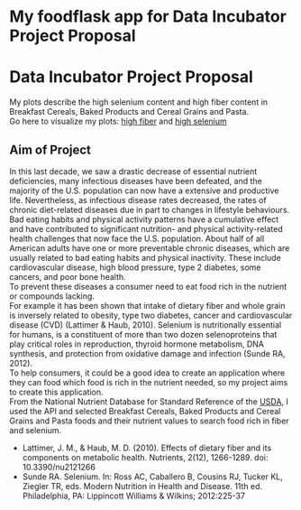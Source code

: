 # My foodflask app for Data Incubator Project Proposal
# Data Incubator Project Proposal
My plots describe the high selenium content and high fiber content in Breakfast Cereals, Baked Products and Cereal Grains and Pasta.<br>
Go here to visualize my plots: <a href="https://mynutapp.herokuapp.com/Fiber">high fiber</a> and <a href="https://mynutapp.herokuapp.com/Selenium">high selenium</a>

<h2>Aim of Project</h2>
In this last decade, we saw a drastic decrease of essential nutrient deficiencies, many infectious diseases have been defeated, and the majority of the U.S. population can now have a extensive and productive life. Nevertheless, as infectious disease rates decreased, the rates of chronic diet-related diseases due in part to changes in lifestyle behaviours. Bad eating habits and physical activity patterns have a cumulative effect and have contributed to significant nutrition- and physical activity-related health challenges that now face the U.S. population. About half of all American adults have one or more preventable chronic diseases, which are usually related to bad eating habits and physical inactivity. These include cardiovascular disease, high blood pressure, type 2 diabetes, some cancers, and poor bone health.<br> 
To prevent these diseases a consumer need to eat food rich in the nutrient or compounds lacking.<br>
For example it has been shown that intake of dietary fiber and whole grain is inversely related to obesity, type two diabetes, cancer and cardiovascular disease (CVD) (Lattimer & Haub, 2010).
Selenium is nutritionally essential for humans, is a constituent of more than two dozen selenoproteins that play critical roles in reproduction, thyroid hormone metabolism, DNA synthesis, and protection from oxidative damage and infection (Sunde RA, 2012).<br>
To help consumers, it could be a good idea to create an application where they can food which food is rich in the nutrient needed, so my project aims to create this application.<br>
From the National Nutrient Database for Standard Reference of the <a href="https://ndb.nal.usda.gov/ndb/doc/apilist/API-NUTRIENT-REPORT.md">USDA</a>, I used the API and selected Breakfast Cereals, Baked Products and Cereal Grains and Pasta foods and their nutrient values to search food rich in fiber and selenium.

- Lattimer, J. M., & Haub, M. D. (2010). Effects of dietary fiber and its components on metabolic health. Nutrients, 2(12), 1266-1289. doi: 10.3390/nu2121266
- Sunde RA. Selenium. In: Ross AC, Caballero B, Cousins RJ, Tucker KL, Ziegler TR, eds. Modern Nutrition in Health and Disease. 11th ed. Philadelphia, PA: Lippincott Williams & Wilkins; 2012:225-37
